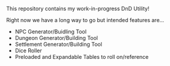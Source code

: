 This repository contains my work-in-progress DnD Utility!

Right now we have a long way to go but intended features are...

- NPC Generator/Buidling Tool
- Dungeon Generator/Building Tool
- Settlement Generator/Building Tool
- Dice Roller
- Preloaded and Expandable Tables to roll on/reference